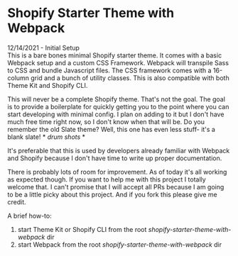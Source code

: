 # Shopify Starter Theme with Webpack
12/14/2021 - Initial Setup  
This is a bare bones minimal Shopify starter theme. It comes with a basic Webpack setup and a custom CSS Framework.
Webpack will transpile Sass to CSS and bundle Javascript files. The CSS framework comes with a 16-column grid and a bunch of utility classes. This is also compatible with both Theme Kit and Shopify CLI.

This will never be a complete Shopify theme. That's not the goal. The goal is to provide a boilerplate for quickly getting you to the point where you can start developing with minimal config. I plan on adding to it but I don't have much free time right now, so I don't know when that will be. Do you remember the old Slate theme? Well, this one has even less stuff- it's a blank slate! * *drum shots* *

It's preferable that this is used by developers already familiar with Webpack and Shopify because I don't have time to write up proper documentation.

There is probably lots of room for improvement. As of today it's all working as expected though. If you want to help me with this project I totally welcome that. I can't promise that I will accept all PRs because I am going to be a little picky about this project. And if you fork this please give me credit.

A brief how-to:  
1. start Theme Kit or Shopify CLI from the root *shopify-starter-theme-with-webpack* dir
2. start Webpack from the root *shopify-starter-theme-with-webpack* dir